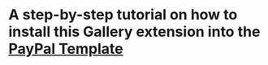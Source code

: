 # A step-by-step tutorial on how to install this Gallery extension into the [PayPal Template](https://products.jakehamblin.com/paypaltemplate)
